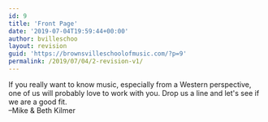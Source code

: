 ```yaml
---
id: 9
title: 'Front Page'
date: '2019-07-04T19:59:44+00:00'
author: bvilleschoo
layout: revision
guid: 'https://brownsvilleschoolofmusic.com/?p=9'
permalink: /2019/07/04/2-revision-v1/
---
```


If you really want to know music, especially from a Western perspective, one of us will probably love to work with you. Drop us a line and let's see if we are a good fit.   
–Mike &amp; Beth Kilmer